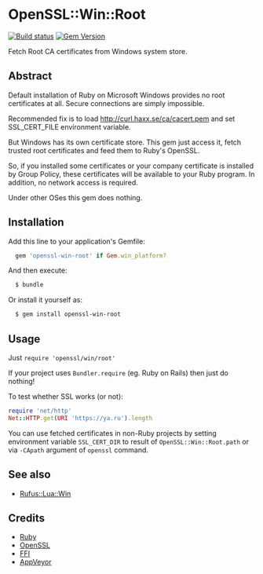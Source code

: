# OpenSSL::Win::Root

[![Build status](https://ci.appveyor.com/api/projects/status/skiasd9u6i4udyhw?svg=true)](https://ci.appveyor.com/project/ukoloff/openssl-win-root)
[![Gem Version](https://badge.fury.io/rb/openssl-win-root.svg)](http://badge.fury.io/rb/openssl-win-root)

Fetch Root CA certificates from Windows system store.

## Abstract

Default installation of Ruby on Microsoft Windows provides no root certificates at all.
Secure connections are simply impossible.

Recommended fix is to load http://curl.haxx.se/ca/cacert.pem and set SSL_CERT_FILE environment variable.

But Windows has its own certificate store. This gem just access it, fetch trusted root certificates
and feed them to Ruby's OpenSSL.

So, if you installed some certificates or your company certificate is installed by Group Policy,
these certificates will be available to your Ruby program. In addition, no network access is required.

Under other OSes this gem does nothing.

## Installation

Add this line to your application's Gemfile:

```ruby
  gem 'openssl-win-root' if Gem.win_platform?
```

And then execute:

```sh
  $ bundle
```

Or install it yourself as:

```sh
  $ gem install openssl-win-root
```

## Usage

Just `require 'openssl/win/root'`

If your project uses `Bundler.require` (eg. Ruby on Rails) then just do nothing!

To test whether SSL works (or not):

```ruby
require 'net/http'
Net::HTTP.get(URI 'https://ya.ru').length
```

You can use fetched certificates in non-Ruby projects by setting
environment variable `SSL_CERT_DIR` to result of `OpenSSL::Win::Root.path`
or via `-CApath` argument of `openssl` command.

## See also

  * [Rufus::Lua::Win](https://github.com/ukoloff/rufus-lua-win)

## Credits

  * [Ruby](https://www.ruby-lang.org/)
  * [OpenSSL](https://www.openssl.org/)
  * [FFI](https://github.com/ffi/ffi)
  * [AppVeyor](http://www.appveyor.com/)
